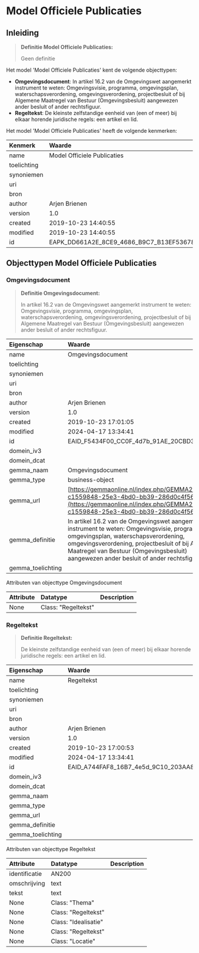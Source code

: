 # Model Officiele Publicaties
## Inleiding
> **Definitie Model Officiele Publicaties:** 
>
> Geen definitie

Het model 'Model Officiele Publicaties' kent de volgende objecttypen:

* **Omgevingsdocument**: In artikel 16.2 van de Omgevingswet aangemerkt instrument te weten: Omgevingsvisie, programma, omgevingsplan, waterschapsverordening, omgevingsverordening, projectbesluit of bij Algemene Maatregel van Bestuur (Omgevingsbesluit) aangewezen ander besluit of ander rechtsfiguur.
* **Regeltekst**: De kleinste zelfstandige eenheid van (een of meer) bij elkaar horende juridische regels: een artikel en lid. 


Het model 'Model Officiele Publicaties' heeft de volgende kenmerken:

| Kenmerk | Waarde |
| :--- | :------ |
| name | Model Officiele Publicaties |
| toelichting |  |
| synoniemen |  |
| uri |  |
| bron |  |
| author | Arjen Brienen |
| version | 1.0 |
| created | 2019-10-23 14:40:55 |
| modified | 2019-10-23 14:40:55 |
| id | EAPK_DD661A2E_8CE9_4686_B9C7_B13EF5367803 |


## Objecttypen Model Officiele Publicaties


### Omgevingsdocument
> **Definitie Omgevingsdocument:** 
>
> In artikel 16.2 van de Omgevingswet aangemerkt instrument te weten: Omgevingsvisie, programma, omgevingsplan, waterschapsverordening, omgevingsverordening, projectbesluit of bij Algemene Maatregel van Bestuur (Omgevingsbesluit) aangewezen ander besluit of ander rechtsfiguur.

| Eigenschap | Waarde |
| :--- | :------ |
| name | Omgevingsdocument |
| toelichting |  |
| synoniemen |  |
| uri |  |
| bron |  |
| author | Arjen Brienen |
| version | 1.0 |
| created | 2019-10-23 17:01:05 |
| modified | 2024-04-17 13:34:41 |
| id | EAID_F5434F00_CC0F_4d7b_91AE_20CBD3C60DFC |
| domein_iv3 |  |
| domein_dcat |  |
| gemma_naam | Omgevingsdocument |
| gemma_type | business-object |
| gemma_url | [https://gemmaonline.nl/index.php/GEMMA2/0.9/id-c1559848-25e3-4bd0-bb39-286d0c4f5687](https://gemmaonline.nl/index.php/GEMMA2/0.9/id-c1559848-25e3-4bd0-bb39-286d0c4f5687) |
| gemma_definitie | In artikel 16.2 van de Omgevingswet aangemerkt instrument te weten: Omgevingsvisie, programma, omgevingsplan, waterschapsverordening, omgevingsverordening, projectbesluit of bij Algemene Maatregel van Bestuur (Omgevingsbesluit) aangewezen ander besluit of ander rechtsfiguur. |
| gemma_toelichting |  |


Attributen van objecttype Omgevingsdocument

| Attribute | Datatype | Description |
| :--- | :--- | :--- |
| None | Class: "Regeltekst" |  |




### Regeltekst
> **Definitie Regeltekst:** 
>
> De kleinste zelfstandige eenheid van (een of meer) bij elkaar horende juridische regels: een artikel en lid. 

| Eigenschap | Waarde |
| :--- | :------ |
| name | Regeltekst |
| toelichting |  |
| synoniemen |  |
| uri |  |
| bron |  |
| author | Arjen Brienen |
| version | 1.0 |
| created | 2019-10-23 17:00:53 |
| modified | 2024-04-17 13:34:41 |
| id | EAID_A744FAF8_16B7_4e5d_9C10_203AA8E7C440 |
| domein_iv3 |  |
| domein_dcat |  |
| gemma_naam |  |
| gemma_type |  |
| gemma_url |  |
| gemma_definitie |  |
| gemma_toelichting |  |


Attributen van objecttype Regeltekst

| Attribute | Datatype | Description |
| :--- | :--- | :--- |
| identificatie | AN200 |  |
| omschrijving | text |  |
| tekst | text |  |
| None | Class: "Thema" |  |
| None | Class: "Regeltekst" |  |
| None | Class: "Idealisatie" |  |
| None | Class: "Regeltekst" |  |
| None | Class: "Locatie" |  |






